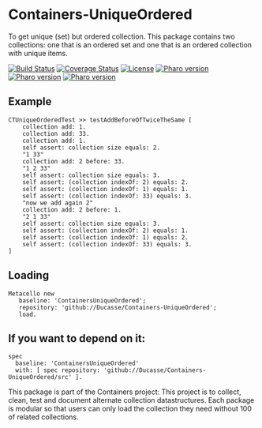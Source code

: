 # Containers-UniqueOrdered
To get unique (set) but ordered collection.
This package contains two collections: one that is an ordered set and one that is an ordered collection with unique items. 


[![Build Status](https://travis-ci.com/Ducasse/Containers-UniqueOrdered.svg?branch=master)](https://travis-ci.com/Ducasse/Containers-UniqueOrdered)
[![Coverage Status](https://coveralls.io/repos/github//Ducasse/Containers-UniqueOrdered/badge.svg?branch=master)](https://coveralls.io/github//Ducasse/Containers-UniqueOrdered?branch=master)
[![License](https://img.shields.io/badge/license-MIT-blue.svg)](https://raw.githubusercontent.com/PolyMathOrg/DataFrame/master/LICENSE)
[![Pharo version](https://img.shields.io/badge/Pharo-6.1-%23aac9ff.svg)](https://pharo.org/download)
[![Pharo version](https://img.shields.io/badge/Pharo-7.0-%23aac9ff.svg)](https://pharo.org/download)
[![Pharo version](https://img.shields.io/badge/Pharo-8.0-%23aac9ff.svg)](https://pharo.org/download)
<!-- [![Build status](https://ci.appveyor.com/api/projects/status/1wdnjvmlxfbml8qo?svg=true)](https://ci.appveyor.com/project/olekscode/dataframe)  -->


## Example 

```
CTUniqueOrderedTest >> testAddBeforeOfTwiceTheSame [
	collection add: 1.
	collection add: 33.
	collection add: 1.
	self assert: collection size equals: 2. 
	"1 33"
	collection add: 2 before: 33.
	"1 2 33"
	self assert: collection size equals: 3. 
	self assert: (collection indexOf: 2) equals: 2.
	self assert: (collection indexOf: 1) equals: 1.
	self assert: (collection indexOf: 33) equals: 3.
	"now we add again 2"
	collection add: 2 before: 1.
	"2 1 33"
	self assert: collection size equals: 3. 
	self assert: (collection indexOf: 2) equals: 1.
	self assert: (collection indexOf: 1) equals: 2.
	self assert: (collection indexOf: 33) equals: 3.
]
```
## Loading
```
Metacello new
   baseline: 'ContainersUniqueOrdered';
   repository: 'github://Ducasse/Containers-UniqueOrdered';
   load.
 ```
 
 ## If you want to depend on it:
 ```
 spec 
   baseline: 'ContainersUniqueOrdered' 
   with: [ spec repository: 'github://Ducasse/Containers-UniqueOrdered/src' ].
 ```


This package is part of the Containers project: This project is to collect, clean, test and document alternate collection datastructures. 
Each package is modular so that users can only load the collection they need without 100 of related collections.
